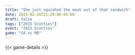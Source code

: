 ```yaml
---
title: "She just squished the meat out of that sandwich"
date: 2015-02-16T21:29:00-05:00
draft: false
tags: ["2015 Scotties"]
event: "2015 Scotties"
game: "CA vs MB"
---
```

{{< game-details >}}
<!--more--> 